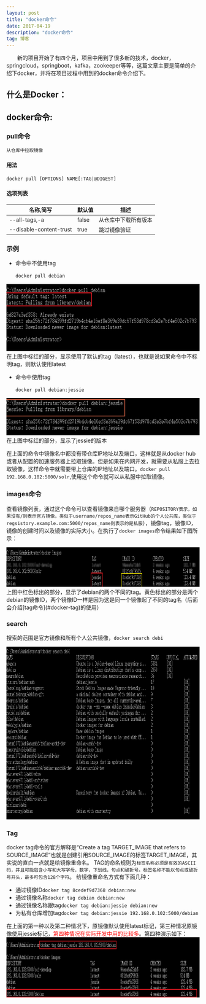 ```yaml
---
layout: post
title: "docker命令"
date: 2017-04-19
description: "docker命令"
tag: 博客
---
```


　　新的项目开始了有四个月，项目中用到了很多新的技术，docker，springcloud，springboot，kafka，zookeeper等等，这篇文章主要是简单的介绍下docker，并将在项目过程中用到的docker命令介绍下。
## 什么是Docker：

## docker命令:

### pull命令 

    从仓库中拉取镜像

#### 用法 
    docker pull [OPTIONS] NAME[:TAG|@DIGEST]

#### 选项列表 

名称,简写 | 默认值 | 描述
---|---|---
--all-tags,-a | false | 从仓库中下载所有版本
--disable-content-trust | true | 跳过镜像验证

### 示例 
- 命令中不使用tag

    `docker pull debian`

<img src="/images/posts/dockerCmd1/docker-pull.png" height="175" width="642"> 
在上图中标红的部分，显示使用了默认的tag（latest），也就是说如果命令中不标明tag，则默认使用latest

- 命令中使用tag

    `docker pull debian:jessie`

<img src="/images/posts/dockerCmd1/docker-pull-withtag.png" height="97" width="638"> 
在上图中标红的部分，显示了jessie的版本

在上面的命令中镜像名中都没有带仓库IP地址以及端口，这样就是从docker hub或者从配置的加速服务器上拉取镜像。但是如果在内网开发，就需要从私服上去拉取镜像，这样命令中就需要带上仓库的IP地址以及端口。`docker pull 192.168.0.102:5000/solr`,使用这个命令就可以从私服中拉取镜像。

### images命令 

查看镜像列表，通过这个命令可以查看镜像来自哪个服务器（`REPOSITORY表示，如果没有/则表示官方镜像，类似于username/repos_name表示GitHub的个人公共库，类似于regsistory.example.com:5000/repos_name则表示的是私服`），镜像tag，镜像ID，镜像的创建时间以及镜像的实际大小。在执行了`docker images`命令结果如下图所示：

<img src="/images/posts/dockerCmd1/docker-images.png" height="103" width="1013"> 
上图中红色标出的部分，显示了debian的两个不同的tag。黄色标出的部分是两个debian的镜像ID，两个镜像ID一样是因为这是同一个镜像起了不同的tag名（后面会介绍[tag命令](#docker-tag)的使用）

### search
搜索的范围是官方镜像和所有个人公共镜像，`docker search debi`

<img src="/images/posts/dockerCmd1/docker-search.png" height="450" width="994"> 

### <span id = "docker-tag">Tag<span>
docker tag命令的官方解释是“Create a tag TARGET_IMAGE that refers to SOURCE_IMAGE”也就是创建引用SOURCE_IMAGE的标签TARGET_IMAGE，其实说的直白一点就是给镜像重命名。
TAG的命名规则为`标签名称必须是有效的ASCII码，并且可能包含小写和大写字母，数字，下划线，句点和破折号。标签名称不能以句点或破折号开头，最多可包含128个字符`。
给镜像重命名方式有下面几种：

- 通过镜像ID`docker tag 8cedef9d7368 debian:new`
- 通过镜像名称`docker tag debian debian:new`
- 通过镜像名称跟tag`docker tag debian:jessie debian:new`
- 为私有仓库增加tag`docker tag debian:jessie 192.168.0.102:5000/debian`

在上面的第一种以及第二种情况下，原镜像默认使用latest标记，第三种情况原镜像使用jessie标记，<span style="color:red">第四种情况在实际开发中用的比较多</span>。第四种演示如下：
<img src="/images/posts/dockerCmd1/docker-tag.png" height="157" width="1030">

